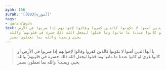 ```yaml
---
ayah: 156
surah: '[[003|سورة]]'
tags:
- quran/ayah
text: يا أيها الذين آمنوا لا تكونوا كالذين كفروا وقالوا لإخوانهم إذا ضربوا في الأرض
  أو كانوا غزى لو كانوا عندنا ما ماتوا وما قتلوا ليجعل الله ذلك حسرة في قلوبهم ۗ والله
  يحيي ويميت ۗ والله بما تعملون بصير
---
```

> يا أيها الذين آمنوا لا تكونوا كالذين كفروا وقالوا لإخوانهم إذا ضربوا في الأرض أو كانوا غزى لو كانوا عندنا ما ماتوا وما قتلوا ليجعل الله ذلك حسرة في قلوبهم ۗ والله يحيي ويميت ۗ والله بما تعملون بصير
